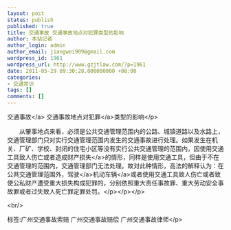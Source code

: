 ```yaml
---
layout: post
status: publish
published: true
title: 交通事故 交通事故地点对犯罪类型的影响
author: 本站记者
author_login: admin
author_email: jiangwei909@gmail.com
wordpress_id: 1961
wordpress_url: http://www.gzjtlaw.com/?p=1961
date: 2011-05-29 09:30:28.000000000 +08:00
categories:
- 交通常识
tags: []
comments: []
---
```

<p><p><a>交通事故<&#47;a> 交通事故地点对<a>犯罪<&#47;a>类型的影响<&#47;p><p><p>　　从肇事地点来看，必须是公共交通管理范围内的公路、城镇道路以及水路上，交通管理部门只对实行交通管理范围内发生的交通事故进行处理。如果发生在机关、厂矿、学校、封闭的住宅小区等没有实行公共交通管理的范围内，因使用交通工具致人伤亡或者造成财产<a>损失<&#47;a>的情形，同样是使用交通工具，但由于不在交通管理的范围内，交通管理部门无法处理。故对此种情形，高法的解释认为：在公共交通管理范围外，<a>驾驶<&#47;a>机动<a>车辆<&#47;a>或者使用交通工具致人伤亡或者致使公私财产遭受重大损失构成犯罪的，分别依照重大责任事故罪、重大劳动安全事故罪或者过失致人死亡罪定罪处罚。<&#47;p><&#47;p><&#47;p><br&#47;><p>标签:广州交通事故索赔 广州交通事故赔偿 广州交通事故律师<&#47;p>
